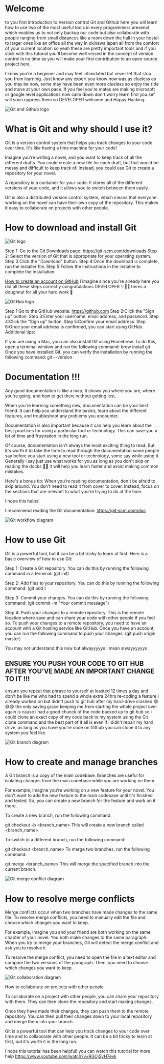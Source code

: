 <h1>Welcome</h1> to you first introduction to Version control Git and Github here you will learn how to use two of the most useful tools in every programmers aresenal which enables us to not only backup our code but also collaborate with people ranging from small distances like a room down the hall in your hostel to larger ones like an office all the way in okinawa japan all from the comfort of your current location so yeah these are pretty important tools and if you stick with this tutorial you'll become well versed in the concept of version control in no time as you will make your first contribution to an open source project here.

I know you're a beginner and may feel intimidated but never let that stop you from learning. Just know any expert you know now was as clueless as you may be now, some may have been even more clueless so enjoy the ride and move at your own pace. If you feel you're mates are making microsoft or google level applications now calm down don't worry learn first you sef will soon oppress them so DEVELOPER welcome and Happy Hacking

![Git and Github logo](https://encrypted-tbn0.gstatic.com/images?q=tbn:ANd9GcQmAS6S5CmPrAMnxRdr30K_js46NIRnDOFBRLweFc9e2aN0vDu4eUw-TUYjBQQMG9DreI0&usqp=CAU)

<ins><h1>What is Git and why should I use it?</h1></ins>

Git is a version control system that helps you track changes to your code over time. It's like having a time machine for your code!

Imagine you're writing a novel, and you want to keep track of all the different drafts. You could create a new file for each draft, but that would be messy and difficult to keep track of. Instead, you could use Git to create a repository for your novel.

A repository is a container for your code. It stores all of the different versions of your code, and it allows you to switch between them easily.

Git is also a distributed version control system, which means that everyone working on the novel can have their own copy of the repository. This makes it easy to collaborate on projects with other people.

<ins><h1>How to download and install Git</h1></ins>

![Git logo](https://git-scm.com/images/logo@2x.png)

Step 1: Go to the Git Downloads page: https://git-scm.com/downloads
Step 2: Select the version of Git that is appropriate for your operating system.
Step 3:Click the "Download" button.
Step 4:Once the download is complete, run the installer file.
Step 5:Follow the instructions in the installer to complete the installation.

<ins>How to create an account on GitHub</ins>
I imagine since you're already here you did all these steps correctly congratulations DEVELOPER ✨🎉🎉 heres a doughnut for all your hard work 🍩

![GitHub logo](https://1000logos.net/wp-content/uploads/2021/05/GitHub-logo.png)

Step 1:Go to the GitHub website: https://github.com
Step 2:Click the "Sign up" button.
Step 3:Enter your username, email address, and password.
Step 4:Click the "Sign up" button.
Step 5:Confirm your email address.
Step 6:Once your email address is confirmed, you can start using GitHub.
Additional tips:

If you are using a Mac, you can also install Git using Homebrew. To do this, open a terminal window and run the following command:
brew install git
Once you have installed Git, you can verify the installation by running the following command:
git --version

<ins><h1>Documentation !!!</h1></ins>
Any good documentation is like a map, it shows you where you are, where you're going, and how to get there without getting lost.

When you're learning something new, documentation can be your best friend. It can help you understand the basics, learn about the different features, and troubleshoot any problems you encounter.

Documentation is also important because it can help you learn about the best practices for using a particular tool or technology. This can save you a lot of time and frustration in the long run.

Of course, documentation isn't always the most exciting thing to read. But it's worth it to take the time to read through the documentation some people say before you start using a new tool or technology, some say while using it. Generally i say just use what works for you as long as you don't skip on reading the docks 👍🏿 It will help you learn faster and avoid making common mistakes.

Here's a bonus tip: When you're reading documentation, don't be afraid to skip around. You don't need to read it from cover to cover. Instead, focus on the sections that are relevant to what you're trying to do at the time.

I hope this helps!

I recommend reading the Git documentation: https://git-scm.com/doc

![Git workflow diagram](https://www.gliffy.com/sites/default/files/image/2021-04/image-blog-what-is-gitflow-diagram%20%281%29.jpg)

<ins><h1>How to use Git</h1></ins>

Git is a powerful tool, but it can be a bit tricky to learn at first. Here is a basic overview of how to use Git:

Step 1: Create a Git repository. You can do this by running the following command in a terminal:
(git init)

Step 2: Add files to your repository. You can do this by running the following command:
(git add <filename>)

Step 3: Commit your changes. You can do this by running the following command:
(git commit -m "Your commit message")

Step 4: Push your changes to a remote repository. This is the remote location where save and can share your code with other people if you feel so. To push your changes to a remote repository, you need to have an account with a Git hosting service like GitHub. Once you have an account, you can run the following command to push your changes:
(git push origin master)

You may not understand this now but alwayyyyys i mean alwayyyyyys <h2>ENSURE YOU PUSH YOUR CODE TO GIT HUB AFTER YOU'VE MADE AN IMPORTANT CHANGE TO IT !!!</h2> ensure you repeat that phrase to yourself at leasted 12 times a day and don't be like me who had to spend a whole extra 24hrs re-coding a feature i already worked on but didn't push to git hub after my hard-drive crashed 😅😅😅 the only saving grace keeping me from starting the whole project over again is cause i had a good chunck of the code backed up to git hub so i could clone an exact copy of my code back to my system using the Git clone command and the best part of it all is even if i didn't repair my hard drive, as long as you have you're code on Github you can clone it to any system you feel like.

![Git branch diagram](https://user-images.githubusercontent.com/1256329/117236177-33599100-adf6-11eb-967c-5ef7898b55dc.png)

<ins><h1>How to create and manage branches</h1></ins>

A Git branch is a copy of the main codebase. Branches are useful for isolating changes from the main codebase while you are working on them.

For example, imagine you're working on a new feature for your novel. You don't want to add the new feature to the main codebase until it's finished and tested. So, you can create a new branch for the feature and work on it there.

To create a new branch, run the following command:

git checkout -b <branch_name>
This will create a new branch called <branch_name>.

To switch to a different branch, run the following command:

git checkout <branch_name>
To merge two branches, run the following command:

git merge <branch_name>
This will merge the specified branch into the current branch.

![Git merge conflict diagram](https://i.stack.imgur.com/qq6hL.jpg)

<ins><h1>How to resolve merge conflicts</h1></ins>

Merge conflicts occur when two branches have made changes to the same file. To resolve merge conflicts, you need to manually edit the file and choose which changes you want to keep.

For example, imagine you and your friend are both working on the same chapter of your novel. You both make changes to the same paragraph. When you try to merge your branches, Git will detect the merge conflict and ask you to resolve it.

To resolve the merge conflict, you need to open the file in a text editor and compare the two versions of the paragraph. Then, you need to choose which changes you want to keep.

![Git collaboration diagram](https://svg.template.creately.com/jkw3k76e4)

How to collaborate on projects with other people

To collaborate on a project with other people, you can share your repository with them. They can then clone the repository and start making changes.

Once they have made their changes, they can push them to the remote repository. You can then pull their changes down to your local repository and merge them into your branch.

Git is a powerful tool that can help you track changes to your code over time and to collaborate with other people. It can be a bit tricky to learn at first, but it's worth it in the long run.

I hope this tutorial has been helpful! you can watch this tutorial for more help https://www.youtube.com/watch?v=RGOj5yH7evk
